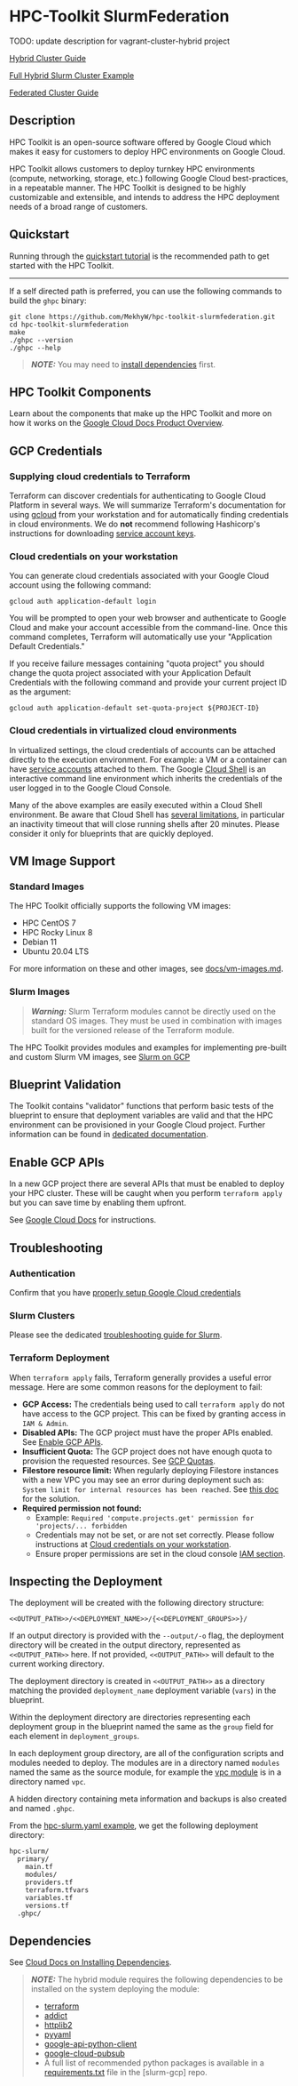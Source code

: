 # HPC-Toolkit SlurmFederation

TODO: update description for vagrant-cluster-hybrid project

[Hybrid Cluster Guide](https://github.com/GoogleCloudPlatform/slurm-gcp/blob/5.10.6/docs/hybrid.md)

[Full Hybrid Slurm Cluster Example](https://github.com/GoogleCloudPlatform/slurm-gcp/blob/5.10.6/terraform/slurm_cluster/examples/slurm_cluster/hybrid/full/README.md)

[Federated Cluster Guide](https://github.com/GoogleCloudPlatform/slurm-gcp/blob/master/docs/federation.md#federated-cluster-guide)

## Description

HPC Toolkit is an open-source software offered by Google Cloud which makes it
easy for customers to deploy HPC environments on Google Cloud.

HPC Toolkit allows customers to deploy turnkey HPC environments (compute,
networking, storage, etc.) following Google Cloud best-practices, in a repeatable
manner. The HPC Toolkit is designed to be highly customizable and extensible,
and intends to address the HPC deployment needs of a broad range of customers.

## Quickstart

Running through the
[quickstart tutorial](https://cloud.google.com/hpc-toolkit/docs/quickstarts/slurm-cluster)
is the recommended path to get started with the HPC Toolkit.

---

If a self directed path is preferred, you can use the following commands to
build the `ghpc` binary:

```shell
git clone https://github.com/MekhyW/hpc-toolkit-slurmfederation.git
cd hpc-toolkit-slurmfederation
make
./ghpc --version
./ghpc --help
```

> **_NOTE:_** You may need to [install dependencies](#dependencies) first.

## HPC Toolkit Components

Learn about the components that make up the HPC Toolkit and more on how it works
on the
[Google Cloud Docs Product Overview](https://cloud.google.com/hpc-toolkit/docs/overview#components).

## GCP Credentials

### Supplying cloud credentials to Terraform

Terraform can discover credentials for authenticating to Google Cloud Platform
in several ways. We will summarize Terraform's documentation for using
[gcloud][terraform-auth-gcloud] from your workstation and for automatically
finding credentials in cloud environments. We do **not** recommend following
Hashicorp's instructions for downloading
[service account keys][terraform-auth-sa-key].

[terraform-auth-gcloud]: https://registry.terraform.io/providers/hashicorp/google/latest/docs/guides/getting_started#configuring-the-provider
[terraform-auth-sa-key]: https://registry.terraform.io/providers/hashicorp/google/latest/docs/guides/getting_started#adding-credentials

### Cloud credentials on your workstation

You can generate cloud credentials associated with your Google Cloud account
using the following command:

```shell
gcloud auth application-default login
```

You will be prompted to open your web browser and authenticate to Google Cloud
and make your account accessible from the command-line. Once this command
completes, Terraform will automatically use your "Application Default
Credentials."

If you receive failure messages containing "quota project" you should change the
quota project associated with your Application Default Credentials with the
following command and provide your current project ID as the argument:

```shell
gcloud auth application-default set-quota-project ${PROJECT-ID}
```

### Cloud credentials in virtualized cloud environments

In virtualized settings, the cloud credentials of accounts can be attached
directly to the execution environment. For example: a VM or a container can
have [service accounts](https://cloud.google.com/iam/docs/service-accounts)
attached to them. The Google [Cloud Shell][cloud-shell] is an interactive
command line environment which inherits the credentials of the user logged in
to the Google Cloud Console.

[cloud-shell]: https://console.cloud.google.com/home/dashboard?cloudshell=true
[cloud-shell-limitations]: https://cloud.google.com/shell/docs/quotas-limits#limitations_and_restrictions

Many of the above examples are easily executed within a Cloud Shell environment.
Be aware that Cloud Shell has [several limitations][cloud-shell-limitations],
in particular an inactivity timeout that will close running shells after 20
minutes. Please consider it only for blueprints that are quickly deployed.

## VM Image Support

### Standard Images

The HPC Toolkit officially supports the following VM images:

* HPC CentOS 7
* HPC Rocky Linux 8
* Debian 11
* Ubuntu 20.04 LTS

For more information on these and other images, see
[docs/vm-images.md](docs/vm-images.md).

### Slurm Images

> **_Warning:_** Slurm Terraform modules cannot be directly used on the standard OS images. They must be used in combination with images built for the versioned release of the Terraform module.

The HPC Toolkit provides modules and examples for implementing pre-built and custom Slurm VM images, see [Slurm on GCP](docs/vm-images.md#slurm-on-gcp)

## Blueprint Validation

The Toolkit contains "validator" functions that perform basic tests of the
blueprint to ensure that deployment variables are valid and that the HPC
environment can be provisioned in your Google Cloud project. Further information
can be found in [dedicated documentation](docs/blueprint-validation.md).

## Enable GCP APIs

In a new GCP project there are several APIs that must be enabled to deploy your
HPC cluster. These will be caught when you perform `terraform apply` but you can
save time by enabling them upfront.

See
[Google Cloud Docs](https://cloud.google.com/hpc-toolkit/docs/setup/configure-environment#enable-apis)
for instructions.

## Troubleshooting

### Authentication

Confirm that you have [properly setup Google Cloud credentials](#gcp-credentials)

### Slurm Clusters

Please see the dedicated [troubleshooting guide for Slurm](docs/slurm-troubleshooting.md).

### Terraform Deployment

When `terraform apply` fails, Terraform generally provides a useful error
message. Here are some common reasons for the deployment to fail:

* **GCP Access:** The credentials being used to call `terraform apply` do not
  have access to the GCP project. This can be fixed by granting access in
  `IAM & Admin`.
* **Disabled APIs:** The GCP project must have the proper APIs enabled. See
  [Enable GCP APIs](#enable-gcp-apis).
* **Insufficient Quota:** The GCP project does not have enough quota to
  provision the requested resources. See [GCP Quotas](#gcp-quotas).
* **Filestore resource limit:** When regularly deploying Filestore instances
  with a new VPC you may see an error during deployment such as:
  `System limit for internal resources has been reached`. See
  [this doc](https://cloud.google.com/filestore/docs/troubleshooting#system_limit_for_internal_resources_has_been_reached_error_when_creating_an_instance)
  for the solution.
* **Required permission not found:**
  * Example: `Required 'compute.projects.get' permission for 'projects/... forbidden`
  * Credentials may not be set, or are not set correctly. Please follow
    instructions at [Cloud credentials on your workstation](#cloud-credentials-on-your-workstation).
  * Ensure proper permissions are set in the cloud console
    [IAM section](https://console.cloud.google.com/iam-admin/iam).

## Inspecting the Deployment

The deployment will be created with the following directory structure:

```text
<<OUTPUT_PATH>>/<<DEPLOYMENT_NAME>>/{<<DEPLOYMENT_GROUPS>>}/
```

If an output directory is provided with the `--output/-o` flag, the deployment
directory will be created in the output directory, represented as
`<<OUTPUT_PATH>>` here. If not provided, `<<OUTPUT_PATH>>` will default to the
current working directory.

The deployment directory is created in `<<OUTPUT_PATH>>` as a directory matching
the provided `deployment_name` deployment variable (`vars`) in the blueprint.

Within the deployment directory are directories representing each deployment
group in the blueprint named the same as the `group` field for each element
in `deployment_groups`.

In each deployment group directory, are all of the configuration scripts and
modules needed to deploy. The modules are in a directory named `modules` named
the same as the source module, for example the
[vpc module](./modules/network/vpc/README.md) is in a directory named `vpc`.

A hidden directory containing meta information and backups is also created and
named `.ghpc`.

From the [hpc-slurm.yaml example](./examples/hpc-slurm.yaml), we
get the following deployment directory:

```text
hpc-slurm/
  primary/
    main.tf
    modules/
    providers.tf
    terraform.tfvars
    variables.tf
    versions.tf
  .ghpc/
```

## Dependencies

See
[Cloud Docs on Installing Dependencies](https://cloud.google.com/hpc-toolkit/docs/setup/install-dependencies).

> **_NOTE:_** The hybrid module requires the following dependencies to be
> installed on the system deploying the module:
>
> * [terraform]
> * [addict]
> * [httplib2]
> * [pyyaml]
> * [google-api-python-client]
> * [google-cloud-pubsub]
> * A full list of recommended python packages is available in a
>   [requirements.txt] file in the [slurm-gcp] repo.

[terraform]: https://learn.hashicorp.com/tutorials/terraform/install-cli
[addict]: https://pypi.org/project/addict/
[httplib2]: https://pypi.org/project/httplib2/
[pyyaml]: https://pypi.org/project/PyYAML/
[google-api-python-client]: https://pypi.org/project/google-api-python-client/
[google-cloud-pubsub]: https://pypi.org/project/google-cloud-pubsub/
[requirements.txt]: https://github.com/GoogleCloudPlatform/slurm-gcp/blob/5.10.6/scripts/requirements.txt
